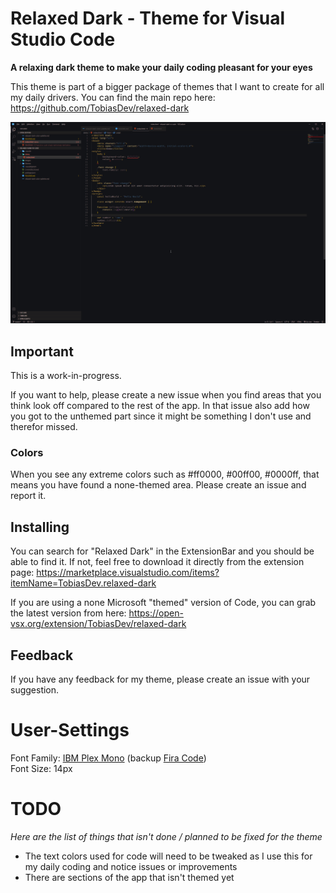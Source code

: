 # Relaxed Dark - Theme for Visual Studio Code
**A relaxing dark theme to make your daily coding pleasant for your eyes**

This theme is part of a bigger package of themes that I want to create for all my daily drivers. You can find the main repo here: https://github.com/TobiasDev/relaxed-dark

![Screenshot](https://raw.githubusercontent.com/TobiasDev/relaxed-dark-vs-code/main/images/relaxed-dark-html.png)

## Important
This is a work-in-progress.

If you want to help, please create a new issue when you find areas that you think look off compared to the rest of the app. In that issue also add how you got to the unthemed part since it might be something I don't use and therefor missed. 

### Colors
When you see any extreme colors such as #ff0000, #00ff00, #0000ff, that means you have found a none-themed area. Please create an issue and report it.

## Installing
You can search for "Relaxed Dark" in the ExtensionBar and you should be able to find it. If not, feel free to download it directly from the extension page: https://marketplace.visualstudio.com/items?itemName=TobiasDev.relaxed-dark

If you are using a none Microsoft "themed" version of Code, you can grab the latest version from here: https://open-vsx.org/extension/TobiasDev/relaxed-dark 

## Feedback
If you have any feedback for my theme, please create an issue with your suggestion. 

# User-Settings
Font Family: [IBM Plex Mono](https://github.com/IBM/plex) (backup [Fira Code](https://github.com/tonsky/FiraCode))  
Font Size: 14px

# TODO
_Here are the list of things that isn't done / planned to be fixed for the theme_   

- The text colors used for code will need to be tweaked as I use this for my daily coding and notice issues or improvements
- There are sections of the app that isn't themed yet

